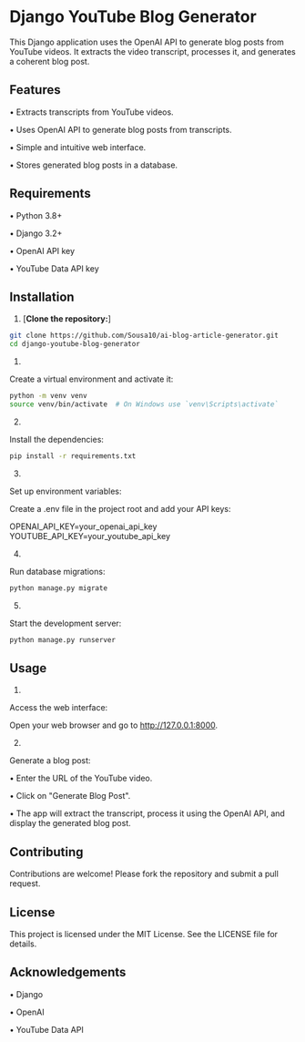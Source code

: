 # Django YouTube Blog Generator

This Django application uses the OpenAI API to generate blog posts from YouTube videos. It extracts the video transcript, processes it, and generates a coherent blog post.

## Features

•  Extracts transcripts from YouTube videos.

•  Uses OpenAI API to generate blog posts from transcripts.

•  Simple and intuitive web interface.

•  Stores generated blog posts in a database.


## Requirements

•  Python 3.8+

•  Django 3.2+

•  OpenAI API key

•  YouTube Data API key


## Installation

1. [**Clone the repository:**]

```bash
git clone https://github.com/Sousa10/ai-blog-article-generator.git
cd django-youtube-blog-generator
```
1. 
Create a virtual environment and activate it:
```bash
python -m venv venv
source venv/bin/activate  # On Windows use `venv\Scripts\activate`
```

2. 
Install the dependencies:
```bash
pip install -r requirements.txt
```
3. 
Set up environment variables:

Create a .env file in the project root and add your API keys:

OPENAI_API_KEY=your_openai_api_key
YOUTUBE_API_KEY=your_youtube_api_key

4. 
Run database migrations:
```bash
python manage.py migrate
```
5. 
Start the development server:
```bash
python manage.py runserver
```
## Usage
1. 
Access the web interface:

Open your web browser and go to http://127.0.0.1:8000.

2. 
Generate a blog post:

•  Enter the URL of the YouTube video.

•  Click on "Generate Blog Post".

•  The app will extract the transcript, process it using the OpenAI API, and display the generated blog post.

## Contributing
Contributions are welcome! Please fork the repository and submit a pull request.

## License
This project is licensed under the MIT License. See the LICENSE file for details.

## Acknowledgements
•  Django

•  OpenAI

•  YouTube Data API
